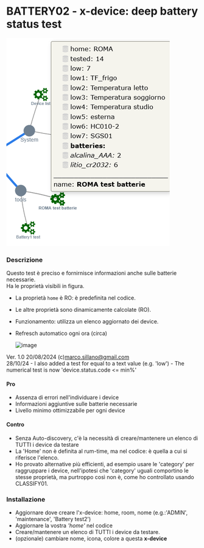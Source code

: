 # BATTERY02 - x-device: deep battery status test

![](https://github.com/msillano/IoTwebUI/blob/main/pics/battery021.png?raw=true)

### Descrizione
Questo test è preciso e fornirnisce informazioni anche sulle batterie necessarie.<br>
Ha le proprietà visibili in figura.
- La proprietà `home` è RO: è predefinita nel codice.
- Le altre proprietà sono dinamicamente calcolate (RO).
- Funzionamento: utilizza un elenco aggiornato dei device.
- Refresch automatico ogni ora (circa)

  ![image](https://github.com/user-attachments/assets/f61d76fc-d3ce-424b-9596-70351495fba8)


Ver. 1.0 20/08/2024  (c)marco.sillano@gmail.com <br>
 28/10/24 - I also added a test for equal to a text value (e.g. 'low')
          - The numerical test is now  'device.status.code <= min%'

#### Pro
- Assenza di errori nell'individuare i device
- Informazioni aggiuntive sulle batterie necessarie
- Livello minimo ottimizzabile per ogni device

#### Contro
- Senza Auto-discovery, c'è la necessità di creare/mantenere un elenco di TUTTI i device da testare
- La 'Home' non è definita al rum-time, ma nel codice: è quella a cui si riferisce l'elenco.
- Ho provato alternative più efficienti, ad esempio usare le 'category' per raggruppare i device, nell'ipotesi che 'category' uguali comportino le stesse proprietà, ma purtroppo così non è, come ho controllato usando CLASSIFY01.  

### Installazione
- Aggiornare dove creare l'x-device: home, room, nome (e.g.:'ADMIN', 'maintenance', 'Battery test2')
- Aggiornare la vostra _'home'_ nel codice
- Creare/mantenere un elenco di TUTTI i device da testare.
- (opzionale) cambiare nome, icona, colore a questa **x-device**

